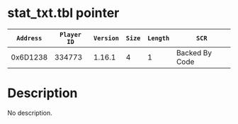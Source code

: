 # stat_txt.tbl pointer

| `Address` | `Player ID` | `Version` | `Size` | `Length` | `SCR` |
| ---------- | ----------- | --------- | ------ | -------- | ---- |
| 0x6D1238 | 334773 | 1.16.1 | 4 | 1 | Backed By Code |

# Description

No description.